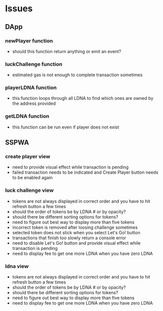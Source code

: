 # Issues


## DApp

### newPlayer function

- should this function return anything or emit an event?

### luckChallenge function

- estimated gas is not enough to complete transaction sometimes

### playerLDNA function

- this function loops through all LDNA to find which ones are owned by the address provided

### getLDNA function

- this function can be run even if player does not exist


## SSPWA

### create player view

- need to provide visual effect while transaction is pending
- failed transaction needs to be indicated and Create Player button needs to be enabled again

### luck challenge view

- tokens are not always displayed in correct order and you have to hit refresh button a few times
- should the order of tokens be by LDNA # or by opacity?
- should there be different sorting options for tokens?
- need to figure out best way to display more than five tokens
- incorrect token is removed after loosing challenge sometimes
- selected token does not stick when you select Let's Go! button
- transactions that finish too slowly return a console error
- need to disable Let's Go! button and provide visual effect while transaction is pending
- need to display fee to get one more LDNA when you have zero LDNA

### ldna view

- tokens are not always displayed in correct order and you have to hit refresh button a few times
- should the order of tokens be by LDNA # or by opacity?
- should there be different sorting options for tokens?
- need to figure out best way to display more than five tokens
- need to display fee to get one more LDNA when you have zero LDNA

